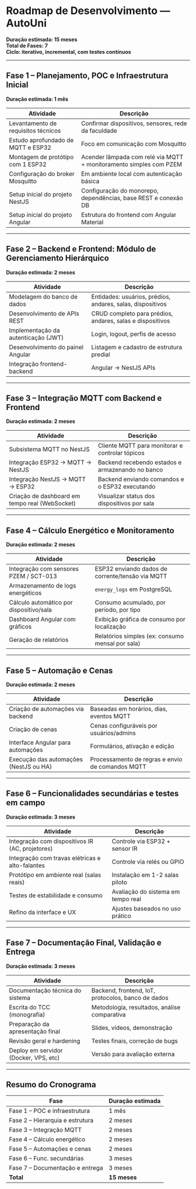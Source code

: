 # Roadmap de Desenvolvimento — AutoUni

**Duração estimada: 15 meses**  
**Total de Fases: 7**  
**Ciclo: iterativo, incremental, com testes contínuos**

---

## Fase 1 – Planejamento, POC e Infraestrutura Inicial
**Duração estimada: 1 mês**

| Atividade                              | Descrição                                                                 |
|----------------------------------------|---------------------------------------------------------------------------|
| Levantamento de requisitos técnicos    | Confirmar dispositivos, sensores, rede da faculdade                       |
| Estudo aprofundado de MQTT e ESP32     | Foco em comunicação com Mosquitto                                         |
| Montagem de protótipo com 1 ESP32      | Acender lâmpada com relé via MQTT + monitoramento simples com PZEM       |
| Configuração do broker Mosquitto       | Em ambiente local com autenticação básica                                |
| Setup inicial do projeto NestJS        | Configuração do monorepo, dependências, base REST e conexão DB           |
| Setup inicial do projeto Angular       | Estrutura do frontend com Angular Material                               |

---

## Fase 2 – Backend e Frontend: Módulo de Gerenciamento Hierárquico
**Duração estimada: 2 meses**

| Atividade                                 | Descrição                                                     |
|-------------------------------------------|---------------------------------------------------------------|
| Modelagem do banco de dados               | Entidades: usuários, prédios, andares, salas, dispositivos    |
| Desenvolvimento de APIs REST              | CRUD completo para prédios, andares, salas e dispositivos     |
| Implementação da autenticação (JWT)       | Login, logout, perfis de acesso                               |
| Desenvolvimento do painel Angular         | Listagem e cadastro de estrutura predial                      |
| Integração frontend-backend               | Angular → NestJS APIs                                         |

---

## Fase 3 – Integração MQTT com Backend e Frontend
**Duração estimada: 2 meses**

| Atividade                                    | Descrição                                                      |
|----------------------------------------------|----------------------------------------------------------------|
| Subsistema MQTT no NestJS                    | Cliente MQTT para monitorar e controlar tópicos                |
| Integração ESP32 → MQTT → NestJS             | Backend recebendo estados e armazenando no banco               |
| Integração NestJS → MQTT → ESP32             | Backend enviando comandos e o ESP32 executando                 |
| Criação de dashboard em tempo real (WebSocket)| Visualizar status dos dispositivos por sala                    |

---

## Fase 4 – Cálculo Energético e Monitoramento
**Duração estimada: 2 meses**

| Atividade                                | Descrição                                                       |
|------------------------------------------|-----------------------------------------------------------------|
| Integração com sensores PZEM / SCT-013   | ESP32 enviando dados de corrente/tensão via MQTT               |
| Armazenamento de logs energéticos        | `energy_logs` em PostgreSQL                                    |
| Cálculo automático por dispositivo/sala  | Consumo acumulado, por período, por tipo                       |
| Dashboard Angular com gráficos           | Exibição gráfica de consumo por localização                    |
| Geração de relatórios                    | Relatórios simples (ex: consumo mensal por sala)               |

---

## Fase 5 – Automação e Cenas
**Duração estimada: 2 meses**

| Atividade                                | Descrição                                                       |
|------------------------------------------|-----------------------------------------------------------------|
| Criação de automações via backend        | Baseadas em horários, dias, eventos MQTT                        |
| Criação de cenas                         | Cenas configuráveis por usuários/admins                         |
| Interface Angular para automações        | Formulários, ativação e edição                                 |
| Execução das automações (NestJS ou HA)   | Processamento de regras e envio de comandos MQTT               |

---

## Fase 6 – Funcionalidades secundárias e testes em campo
**Duração estimada: 3 meses**

| Atividade                                        | Descrição                                                       |
|--------------------------------------------------|-----------------------------------------------------------------|
| Integração com dispositivos IR (AC, projetores)  | Controle via ESP32 + sensor IR                                 |
| Integração com travas elétricas e alto-falantes  | Controle via relés ou GPIO                                     |
| Protótipo em ambiente real (salas reais)         | Instalação em 1-2 salas piloto                                  |
| Testes de estabilidade e consumo                 | Avaliação do sistema em tempo real                             |
| Refino da interface e UX                         | Ajustes baseados no uso prático                                |

---

## Fase 7 – Documentação Final, Validação e Entrega
**Duração estimada: 3 meses**

| Atividade                                | Descrição                                                       |
|------------------------------------------|-----------------------------------------------------------------|
| Documentação técnica do sistema          | Backend, frontend, IoT, protocolos, banco de dados              |
| Escrita do TCC (monografia)              | Metodologia, resultados, análise comparativa                   |
| Preparação da apresentação final         | Slides, vídeos, demonstração                                   |
| Revisão geral e hardening                | Testes finais, correção de bugs                                |
| Deploy em servidor (Docker, VPS, etc)    | Versão para avaliação externa                                  |

---

## Resumo do Cronograma

| Fase                           | Duração estimada |
|--------------------------------|------------------|
| Fase 1 – POC e infraestrutura  | 1 mês            |
| Fase 2 – Hierarquia e estrutura| 2 meses          |
| Fase 3 – Integração MQTT       | 2 meses          |
| Fase 4 – Cálculo energético    | 2 meses          |
| Fase 5 – Automações e cenas    | 2 meses          |
| Fase 6 – Func. secundárias     | 3 meses          |
| Fase 7 – Documentação e entrega| 3 meses          |
| **Total**                      | **15 meses**     |
